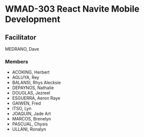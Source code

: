# WMAD-303 React Navite Mobile Development

## Facilitator 
MEDRANO, Dave

### Members
- ACOKING, Herbert
- AGLUYA, Rey
- BALANSI, Rhys Alecksie
- DEPAYNOS, Nathalie
- DOUGLAS, Jezreel
- ESGUERRA, Aeron Raye
- GAIWEN, Fred
- ITSO, Lyn
- JOAQUIN, Jade Art
- MARCOS, Brenelyn
- PASCUAL, Chysis
- ULLANI, Ronalyn
